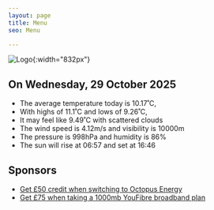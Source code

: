```yaml
---
layout: page
title: Menu
seo: Menu

---
```


![Logo](/images/logo.jpg){:width="832px"}

<!-- weather_marker starts -->
## On Wednesday, 29 October 2025

- The average temperature today is 10.17˚C,
- With highs of 11.1˚C and lows of 9.26˚C,
- It may feel like 9.49˚C with scattered clouds
- The wind speed is 4.12m/s and visibility is 10000m
- The pressure is 998hPa and humidity is 86%
- The sun will rise at 06:57 and set at 16:46

<!-- weather_marker ends -->

## Sponsors

- [Get £50 credit when switching to Octopus Energy](https://bit.ly/3oD1nnS)
- [Get £75 when taking a 1000mb YouFibre broadband plan](https://aklam.io/91zWhU?)
